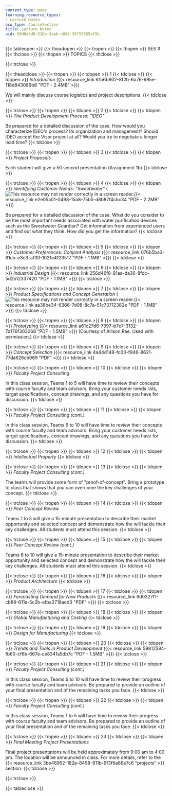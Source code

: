 ```yaml
---
content_type: page
learning_resource_types:
- Lecture Notes
ocw_type: CourseSection
title: Lecture Notes
uid: 50d6a9d6-518e-3aab-c086-35f57555af5b
---
```


{{< tableopen >}}
{{< theadopen >}}
{{< tropen >}}
{{< thopen >}}
SES #
{{< thclose >}}
{{< thopen >}}
TOPICS
{{< thclose >}}

{{< trclose >}}

{{< theadclose >}}
{{< tropen >}}
{{< tdopen >}}
1
{{< tdclose >}}
{{< tdopen >}}
_Introduction_ ({{< resource_link 61b6b802-8f2b-6a76-695e-118d843089b8 "PDF - 2.4MB" >}})  
  
We will mainly discuss course logistics and project descriptions.
{{< tdclose >}}

{{< trclose >}}
{{< tropen >}}
{{< tdopen >}}
2
{{< tdclose >}}
{{< tdopen >}}
_The Product Development Process: "IDEO"_  
  
Be prepared for a detailed discussion of the case. How would you characterize IDEO's process? Its organization and management? Should IDEO accept the Visor project at all? Would you try to negotiate a longer lead time?
{{< tdclose >}}

{{< trclose >}}
{{< tropen >}}
{{< tdopen >}}
3
{{< tdclose >}}
{{< tdopen >}}
_Project Proposals_  
  
Each student will give a 50 second presentation (Assignment 1b)
{{< tdclose >}}

{{< trclose >}}
{{< tropen >}}
{{< tdopen >}}
4
{{< tdclose >}}
{{< tdopen >}}
_Identifying Customer Needs: "Sweetwater"_ (![This resource may not render correctly in a screen reader.](/images/inacessible.gif){{< resource_link e2e05a01-0498-15a8-75b5-d8b87f4cbc34 "PDF - 2.2MB" >}})  
  
Be prepared for a detailed discussion of the case. What do you consider to be the most important needs associated with water purification devices such as the Sweetwater Guardian? Get information from experienced users and find out what they think. How did you get the information?
{{< tdclose >}}

{{< trclose >}}
{{< tropen >}}
{{< tdopen >}}
5
{{< tdclose >}}
{{< tdopen >}}
_Customer Preferences: Conjoint Analysis_ ({{< resource_link 076b5ba3-61cb-e3e3-af30-1021e4123517 "PDF - 1.1MB" >}})
{{< tdclose >}}

{{< trclose >}}
{{< tropen >}}
{{< tdopen >}}
6
{{< tdclose >}}
{{< tdopen >}}
_Industrial Design_ ({{< resource_link 256d46f8-91aa-da36-8fdc-5d2b12337420 "PDF - 1.1MB" >}})
{{< tdclose >}}

{{< trclose >}}
{{< tropen >}}
{{< tdopen >}}
7
{{< tdclose >}}
{{< tdopen >}}
_Product Specifications and Concept Generation_ (![This resource may not render correctly in a screen reader.](/images/inacessible.gif){{< resource_link aa38be34-6366-7d08-8c7a-51c73712382e "PDF - 1.1MB" >}})
{{< tdclose >}}

{{< trclose >}}
{{< tropen >}}
{{< tdopen >}}
8
{{< tdclose >}}
{{< tdopen >}}
_Prototyping_ ({{< resource_link a61c27d6-7397-b7e7-3132-7d176f303068 "PDF - 1.5MB" >}}) (Courtesy of Allison Rae. Used with permission.)
{{< tdclose >}}

{{< trclose >}}
{{< tropen >}}
{{< tdopen >}}
9
{{< tdclose >}}
{{< tdopen >}}
_Concept Selection_ ({{< resource_link 4a44d148-fc00-f946-8621-77da626cb069 "PDF" >}})
{{< tdclose >}}

{{< trclose >}}
{{< tropen >}}
{{< tdopen >}}
10
{{< tdclose >}}
{{< tdopen >}}
_Faculty Project Consulting_  
  
In this class session, Teams 1 to 5 will have time to review their concepts with course faculty and team advisors. Bring your customer needs lists, target specifications, concept drawings, and any questions you have for discussion.
{{< tdclose >}}

{{< trclose >}}
{{< tropen >}}
{{< tdopen >}}
11
{{< tdclose >}}
{{< tdopen >}}
_Faculty Project Consulting (cont.)_  
  
In this class session, Teams 6 to 10 will have time to review their concepts with course faculty and team advisors. Bring your customer needs lists, target specifications, concept drawings, and any questions you have for discussion.
{{< tdclose >}}

{{< trclose >}}
{{< tropen >}}
{{< tdopen >}}
12
{{< tdclose >}}
{{< tdopen >}}
_Intellectual Property_
{{< tdclose >}}

{{< trclose >}}
{{< tropen >}}
{{< tdopen >}}
13
{{< tdclose >}}
{{< tdopen >}}
_Faculty Project Consulting (cont.)_  
  
The teams will provide some form of "proof-of-concept". Bring a prototype to class that shows that you can overcome the key challenges of your concept.
{{< tdclose >}}

{{< trclose >}}
{{< tropen >}}
{{< tdopen >}}
14
{{< tdclose >}}
{{< tdopen >}}
_Peer Concept Review_  
  
Teams 1 to 5 will give a 15-minute presentation to describe their market opportunity and selected concept and demonstrate how the will tackle their key challenges. All students must attend this session.
{{< tdclose >}}

{{< trclose >}}
{{< tropen >}}
{{< tdopen >}}
15
{{< tdclose >}}
{{< tdopen >}}
_Peer Concept Review (cont.)_  
  
Teams 6 to 10 will give a 15-minute presentation to describe their market opportunity and selected concept and demonstrate how the will tackle their key challenges. All students must attend this session.
{{< tdclose >}}

{{< trclose >}}
{{< tropen >}}
{{< tdopen >}}
16
{{< tdclose >}}
{{< tdopen >}}
_Product Architecture_
{{< tdclose >}}

{{< trclose >}}
{{< tropen >}}
{{< tdopen >}}
17
{{< tdclose >}}
{{< tdopen >}}
_Forecasting Demand for New Products_ ({{< resource_link 9d0327f1-cb89-611a-5c2b-afba2718aed3 "PDF" >}})
{{< tdclose >}}

{{< trclose >}}
{{< tropen >}}
{{< tdopen >}}
18
{{< tdclose >}}
{{< tdopen >}}
_Global Manufacturing and Costing_
{{< tdclose >}}

{{< trclose >}}
{{< tropen >}}
{{< tdopen >}}
19
{{< tdclose >}}
{{< tdopen >}}
_Design for Manufacturing_
{{< tdclose >}}

{{< trclose >}}
{{< tropen >}}
{{< tdopen >}}
20
{{< tdclose >}}
{{< tdopen >}}
_Trends and Tools in Product Development_ ({{< resource_link 59812584-fb60-cf6b-667e-ce8341a5db7c "PDF - 1.5MB" >}})
{{< tdclose >}}

{{< trclose >}}
{{< tropen >}}
{{< tdopen >}}
21
{{< tdclose >}}
{{< tdopen >}}
_Faculty Project Consulting (cont.)_  
  
In this class session, Teams 6 to 10 will have time to review their progress with course faculty and team advisors. Be prepared to provide an outline of your final presentation and of the remaining tasks you face.
{{< tdclose >}}

{{< trclose >}}
{{< tropen >}}
{{< tdopen >}}
22
{{< tdclose >}}
{{< tdopen >}}
_Faculty Project Consulting (cont.)_  
  
In this class session, Teams 1 to 5 will have time to review their progress with course faculty and team advisors. Be prepared to provide an outline of your final presentation and of the remaining tasks you face.
{{< tdclose >}}

{{< trclose >}}
{{< tropen >}}
{{< tdopen >}}
23
{{< tdclose >}}
{{< tdopen >}}
_Final Meeting Project Presentations_  
  
Final project presentations will be held approximately from 9:00 am to 4:00 pm. The location will be announced in class. For more details, refer to the {{< resource_link 3be48952-182e-8498-811b-9f3f6a69e7c6 "projects" >}} section.
{{< tdclose >}}

{{< trclose >}}

{{< tableclose >}}